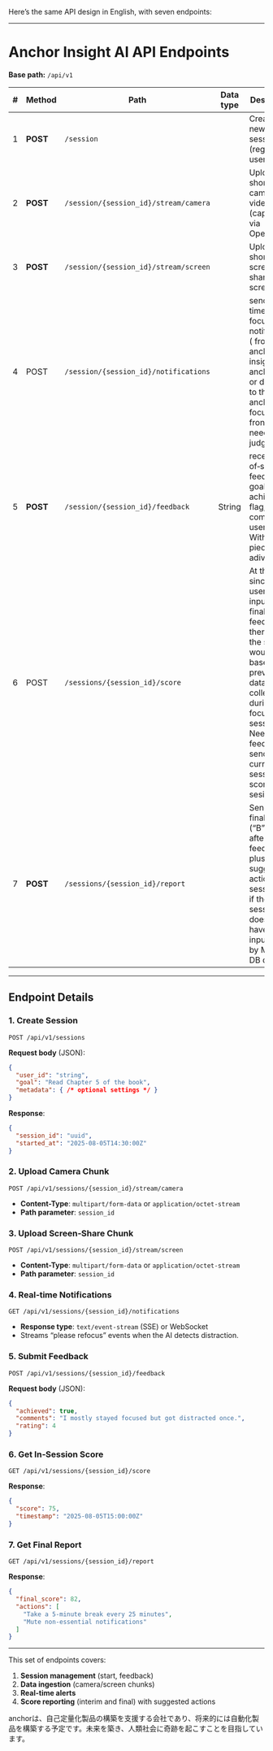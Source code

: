 Here’s the same API design in English, with seven endpoints:

---

# Anchor Insight AI API Endpoints

**Base path:** `/api/v1`

| # | Method         | Path                                    | Data type | Description                                                                                                                                                                                                                              |
| - | -------------- | --------------------------------------- | --------- | ---------------------------------------------------------------------------------------------------------------------------------------------------------------------------------------------------------------------------------------- |
| 1 | **POST** | `/session`                            |           | Create a new focus session (register user goal).                                                                                                                                                                                         |
| 2 | **POST** | `/session/{session_id}/stream/camera` |           | Upload a short camera video chunk (captured via OpenCV).                                                                                                                                                                                 |
| 3 | **POST** | `/session/{session_id}/stream/screen` |           | Upload a short screen‐share screenshot                                                                                                                                                                                                  |
| 4 | POST           | `/session/{session_id}/notifications` |           | send real‐time “stay focused” notifications ( from anchor insight to anchor app, or directly to the anchor focus frontend. need a judgement)                                                                                          |
| 5 | **POST** | `/session/{session_id}/feedback`      | String    | receive end‐of‐session feedback: goal achieved flag, comments, user rating. Within 3 pieces of adivices.                                                                                                                              |
| 6 | POST           | `/sessions/{session_id}/score`        |           | At this point, since the user didn't input the final feedback, therefore the score would be based on previous data collected during the  focus session.<br />Need fast feedback.<br />send the current session score at the sesison end |
| 7 | **POST** | `/sessions/{session_id}/report`       |           | Send the final score (“B” rating after feedback) plus suggested actions at session end if the session doesn't have user input score by MySQL DB query.                                                                                 |

---

## Endpoint Details

### 1. Create Session

```
POST /api/v1/sessions
```

**Request body** (JSON):

```json
{
  "user_id": "string",
  "goal": "Read Chapter 5 of the book",
  "metadata": { /* optional settings */ }
}
```

**Response**:

```json
{
  "session_id": "uuid",
  "started_at": "2025-08-05T14:30:00Z"
}
```

### 2. Upload Camera Chunk

```
POST /api/v1/sessions/{session_id}/stream/camera
```

* **Content-Type**: `multipart/form-data` or `application/octet-stream`
* **Path parameter**: `session_id`

### 3. Upload Screen‐Share Chunk

```
POST /api/v1/sessions/{session_id}/stream/screen
```

* **Content-Type**: `multipart/form-data` or `application/octet-stream`
* **Path parameter**: `session_id`

### 4. Real‐time Notifications

```
GET /api/v1/sessions/{session_id}/notifications
```

* **Response type**: `text/event-stream` (SSE) or WebSocket
* Streams “please refocus” events when the AI detects distraction.

### 5. Submit Feedback

```
POST /api/v1/sessions/{session_id}/feedback
```

**Request body** (JSON):

```json
{
  "achieved": true,
  "comments": "I mostly stayed focused but got distracted once.",
  "rating": 4
}
```

### 6. Get In‐Session Score

```
GET /api/v1/sessions/{session_id}/score
```

**Response**:

```json
{
  "score": 75,
  "timestamp": "2025-08-05T15:00:00Z"
}
```

### 7. Get Final Report

```
GET /api/v1/sessions/{session_id}/report
```

**Response**:

```json
{
  "final_score": 82,
  "actions": [
    "Take a 5-minute break every 25 minutes",
    "Mute non-essential notifications"
  ]
}
```

---

This set of endpoints covers:

1. **Session management** (start, feedback)
2. **Data ingestion** (camera/screen chunks)
3. **Real-time alerts**
4. **Score reporting** (interim and final) with suggested actions

anchorは、自己定量化製品の構築を支援する会社であり、将来的には自動化製品を構築する予定です。未来を築き、人類社会に奇跡を起こすことを目指しています。
